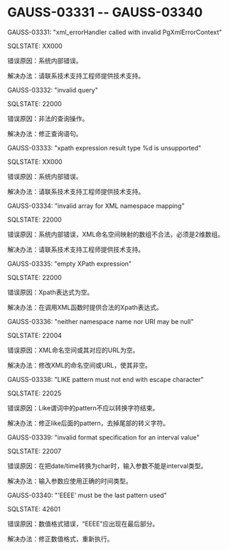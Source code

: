 # GAUSS-03331 -- GAUSS-03340<a name="ZH-CN_TOPIC_0302073385"></a>

GAUSS-03331: "xml\_errorHandler called with invalid PgXmlErrorContext"

SQLSTATE: XX000

错误原因：系统内部错误。

解决办法：请联系技术支持工程师提供技术支持。

GAUSS-03332: "invalid query"

SQLSTATE: 22000

错误原因：非法的查询操作。

解决办法：修正查询语句。

GAUSS-03333: "xpath expression result type %d is unsupported"

SQLSTATE: XX000

错误原因：系统内部错误。

解决办法：请联系技术支持工程师提供技术支持。

GAUSS-03334: "invalid array for XML namespace mapping"

SQLSTATE: 22000

错误原因：系统内部错误，XML命名空间映射的数组不合法，必须是2维数组。

解决办法：请联系技术支持工程师提供技术支持。

GAUSS-03335: "empty XPath expression"

SQLSTATE: 22000

错误原因：Xpath表达式为空。

解决办法：在调用XML函数时提供合法的Xpath表达式。

GAUSS-03336: "neither namespace name nor URI may be null"

SQLSTATE: 22004

错误原因：XML命名空间或其对应的URL为空。

解决办法：修改XML的命名空间或URL，使其非空。

GAUSS-03338: "LIKE pattern must not end with escape character"

SQLSTATE: 22025

错误原因：Like谓词中的pattern不应以转换字符结束。

解决办法：修正like后面的pattern，去掉尾部的转义字符。

GAUSS-03339: "invalid format specification for an interval value"

SQLSTATE: 22007

错误原因：在把date/time转换为char时，输入参数不能是interval类型。

解决办法：输入参数应使用正确的时间类型。

GAUSS-03340: "'EEEE' must be the last pattern used"

SQLSTATE: 42601

错误原因：数值格式错误，“EEEE”应出现在最后部分。

解决办法：修正数值格式，重新执行。
